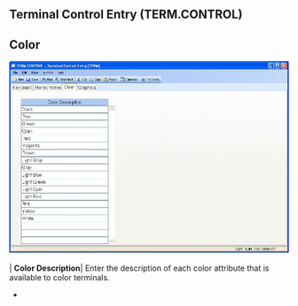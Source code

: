 ## Terminal Control Entry (TERM.CONTROL)
<PageHeader />

## Color

![](./TERM-CONTROL-3.jpg)

| **Color Description**|  Enter the description of each color attribute that
is available to color terminals.

-  

<badge text= "Version 8.10.57 " vertical="middle" />

<PageFooter />
